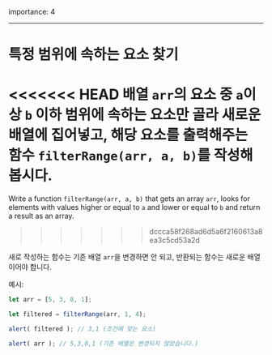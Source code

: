 ﻿importance: 4

---

# 특정 범위에 속하는 요소 찾기

<<<<<<< HEAD
배열 `arr`의 요소 중 `a`이상 `b` 이하 범위에 속하는 요소만 골라 새로운 배열에 집어넣고, 해당 요소를 출력해주는 함수 `filterRange(arr, a, b)`를 작성해봅시다.
=======
Write a function `filterRange(arr, a, b)` that gets an array `arr`, looks for elements with values higher or equal to `a` and lower or equal to `b` and return a result as an array.
>>>>>>> dccca58f268ad6d5a6f2160613a8ea3c5cd53a2d

새로 작성하는 함수는 기존 배열 `arr`을 변경하면 안 되고, 반환되는 함수는 새로운 배열이어야 합니다.

예시:

```js
let arr = [5, 3, 8, 1];

let filtered = filterRange(arr, 1, 4); 

alert( filtered ); // 3,1 (조건에 맞는 요소)

alert( arr ); // 5,3,8,1 (기존 배열은 변경되지 않았습니다.)
```

